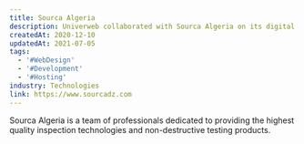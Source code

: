 ```yaml
---
title: Sourca Algeria
description: Univerweb collaborated with Sourca Algeria on its digital presence. We created the website and we provide hosting.
createdAt: 2020-12-10
updatedAt: 2021-07-05
tags:
  - '#WebDesign'
  - '#Development'
  - '#Hosting'
industry: Technologies
link: https://www.sourcadz.com
---
```


Sourca Algeria is a team of professionals dedicated to providing the highest quality inspection technologies and non-destructive testing products.
